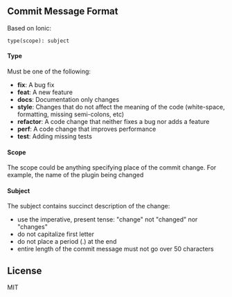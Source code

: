 ## Commit Message Format

Based on Ionic:

`type(scope): subject`

#### Type
Must be one of the following:

* **fix**: A bug fix
* **feat**: A new feature
* **docs**: Documentation only changes
* **style**: Changes that do not affect the meaning of the code (white-space, formatting, missing semi-colons, etc)
* **refactor**: A code change that neither fixes a bug nor adds a feature
* **perf**: A code change that improves performance
* **test**: Adding missing tests

#### Scope
The scope could be anything specifying place of the commit change. For example, the name of the plugin being changed

#### Subject
The subject contains succinct description of the change:

* use the imperative, present tense: "change" not "changed" nor "changes"
* do not capitalize first letter
* do not place a period (.) at the end
* entire length of the commit message must not go over 50 characters

## License

MIT